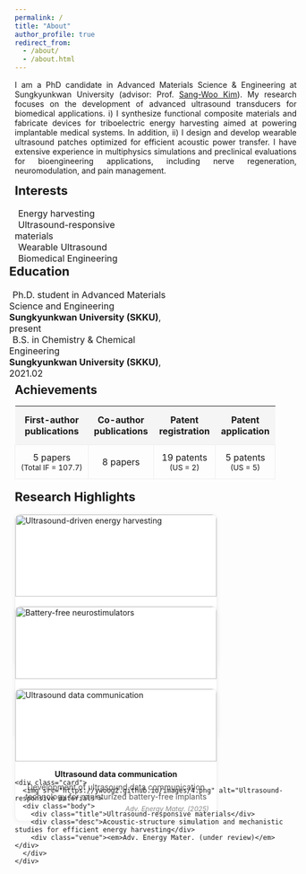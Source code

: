 ```yaml
---
permalink: /
title: "About"
author_profile: true
redirect_from: 
  - /about/
  - /about.html
---
```

<p style="text-align: justify;">
I am a PhD candidate in Advanced Materials Science & Engineering at Sungkyunkwan University (advisor: Prof. <a href="https://scholar.google.com/citations?user=qCyU-VoAAAAJ&hl=en">Sang-Woo Kim</a>).
My research focuses on the development of advanced ultrasound transducers for biomedical applications. 
i) I synthesize functional composite materials and fabricate devices for triboelectric energy harvesting aimed at powering implantable medical systems. 
In addition, ii) I design and develop wearable ultrasound patches optimized for efficient acoustic power transfer. 
I have extensive experience in multiphysics simulations and preclinical evaluations for bioengineering applications, including nerve regeneration, neuromodulation, and pain management.
</p>

<div style="display: flex; justify-content: flex-start; flex-wrap: wrap;">
  <div style="flex: 1; min-width: 250px; max-width: 45%; margin-right: 20px;">
    <h2 style="font-size: 22px; margin-top: 0;">Interests</h2>
    <ul style="list-style-type: none; padding-left: 0; margin: 0; font-size: 16px;">
      <li><i class="fas fa-book" style="margin-right: 6px;"></i> Energy harvesting</li>
      <li><i class="fas fa-book" style="margin-right: 6px;"></i> Ultrasound-responsive materials</li>
      <li><i class="fas fa-book" style="margin-right: 6px;"></i> Wearable Ultrasound</li>
      <li><i class="fas fa-book" style="margin-right: 6px;"></i> Biomedical Engineering</li>
    </ul>
  </div>

  <div style="flex: 1; min-width: 300px; max-width: 50%; margin-left: -10px;">
    <h2 style="font-size: 22px; margin-top: 0;">Education</h2>
    <ul style="list-style-type: none; padding-left: 0; margin: 0; font-size: 16px;">
      <li><i class="fas fa-graduation-cap" style="margin-right: 6px;"></i>
        Ph.D. student in Advanced Materials Science and Engineering<br>
        <strong>Sungkyunkwan University (SKKU)</strong>, present
      </li>
      <li><i class="fas fa-graduation-cap" style="margin-right: 6px;"></i>
        B.S. in Chemistry & Chemical Engineering<br>
        <strong>Sungkyunkwan University (SKKU)</strong>, 2021.02
      </li>
    </ul>
  </div>
</div>

<style>
.achievements table {
  width: 100%;
  border-collapse: collapse;
  font-size: 16px;
}
.achievements thead th {
  background: #f5f5f5;
  padding: 14px 10px;
  text-align: center !important;
  vertical-align: middle !important;
}
.achievements tbody td {
  padding: 12px 10px;
  text-align: center !important;
  vertical-align: middle !important;
  border: 1px solid #eee;
}
</style>

<!-- Achievements Section -->
<div style="margin-top: -22px;"> <!-- Education과의 간격 줄임 -->
  <h2 style="margin-bottom:10px; text-align:left;">Achievements</h2>

  <div class="achievements">
    <table>
      <thead>
        <tr>
          <th>First-author<br>publications</th>
          <th>Co-author<br>publications</th>
          <th>Patent<br>registration</th>
          <th>Patent<br>application</th>
        </tr>
      </thead>
      <tbody>
        <tr>
          <td>5 papers<br><small>(Total IF = 107.7)</small></td>
          <td>8 papers</td>
          <td>19 patents<br><small>(US = 2)</small></td>
          <td>5 patents<br><small>(US = 5)</small></td>
        </tr>
      </tbody>
    </table>
  </div>
</div>

<style>
  /* 링크 스타일이 카드에 묻히도록 */
  .card-link { display:block; text-decoration:none; color:inherit; }
  .card { flex:1 1 320px; max-width:360px; background:#fff; border:1px solid #eee; border-radius:10px; box-shadow:0 2px 8px rgba(0,0,0,0.06); overflow:hidden; }
  .card img { width:100%; display:block; }
  .card .body { padding:10px 14px 14px; }
  .card .title { font-weight:700; text-align:center; margin-top:4px; }
  .card .desc  { font-size:14px; color:#555; text-align:center; margin-top:6px; }
  .card .venue { font-size:12px; color:#888; text-align:right; margin-top:6px; font-style:italic; }
  .card:hover { box-shadow:0 6px 16px rgba(0,0,0,0.12); }
</style>

<h2 id="highlights" style="margin-top: 18px; font-size: 22px;">Research Highlights</h2>

<div style="display:flex; gap:18px; flex-wrap:wrap; align-items:stretch;">

  <!-- 카드 1 -->
  <a class="card-link" href="{{ site.baseurl }}/files/harvesting.pdf" target="_blank" rel="noopener" aria-label="Open PDF: Ultrasound-driven energy harvesting">
    <div class="card">
      <img src="https://ywoog2.github.io/images/1.png" alt="Ultrasound-driven energy harvesting">
      <div class="body">
        <div class="title">Ultrasound-driven energy harvesting</div>
        <div class="desc">Maximizing triboelectric energy harvesting efficiency for next-generation implantable medical devices</div>
        <div class="venue"><em>Joule (2024)</em></div>
      </div>
    </div>
  </a>

   <!-- 카드 2 -->
  <a class="card-link" href="{{ site.baseurl }}/files/neurostimulator.pdf" target="_blank" rel="noopener" aria-label="Open PDF: Battery-free neurostimulators">
    <div class="card">
      <img src="https://ywoog2.github.io/images/2.png" alt="Battery-free neurostimulators">
      <div class="body">
        <div class="title">Battery-free neurostimulators</div>
        <div class="desc">Development of an ultrasound-driven battery-free neurostimulator for intractable disease therapy</div>
        <div class="venue"><em>Adv. Mater. (2024)</em></div>
      </div>
    </div>
  </a>

  <!-- 카드 3 -->
  <a class="card-link" href="{{ site.baseurl }}/files/datacomm.pdf" target="_blank" rel="noopener" aria-label="Open PDF: Ultrasound data communication">
    <div class="card">
      <img src="https://ywoog2.github.io/images/3.png" alt="Ultrasound data communication"> 
      <div class="body">
        <div class="title">Ultrasound data communication</div>
        <div class="desc">Development of ultrasound data communication technology for miniaturized battery-free implants</div>
        <div class="venue"><em>Adv. Energy Mater. (2025)</em></div>
      </div>
    </div>
  </a>

  <!-- 카드 4 -->
    <div class="card">
      <img src="https://ywoog2.github.io/images/4.png" alt="Ultrasound-responsive materials">
      <div class="body">
        <div class="title">Ultrasound-responsive materials</div>
        <div class="desc">Acoustic-structure simulation and mechanistic studies for efficient energy harvesting</div>
        <div class="venue"><em>Adv. Energy Mater. (under review)</em></div>
      </div>
    </div>

</div>
